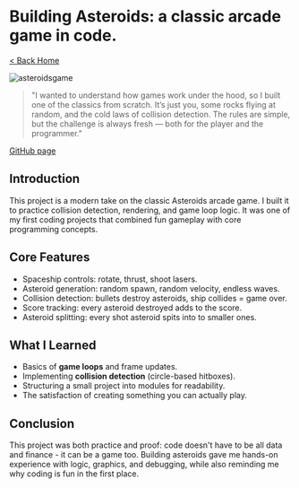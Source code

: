 # Building Asteroids: a classic arcade game in code.

[< Back Home](/)

![asteroidsgame](/images/asteroids.png)

> "I wanted to understand how games work under the hood, 
> so I built one of the classics from scratch. 
> It’s just you, some rocks flying at random, and the cold laws of collision detection. 
> The rules are simple, but the challenge is always fresh — both for the player and the programmer."

[GitHub page](https://github.com/miciukas69x/asteroids)

## Introduction

This project is a modern take on the classic Asteroids arcade game. I built it to practice collision detection, rendering, and game loop logic. It was one of my first coding projects that combined fun gameplay with core programming concepts.

## Core Features

- Spaceship controls: rotate, thrust, shoot lasers.
- Asteroid generation: random spawn, random velocity, endless waves.
- Collision detection: bullets destroy asteroids, ship collides = game over.
- Score tracking: every asteroid destroyed adds to the score.
- Asteroid splitting: every shot asteroid spits into to smaller ones.

## What I Learned

- Basics of **game loops** and frame updates.
- Implementing **collision detection** (circle-based hitboxes).
- Structuring a small project into modules for readability.
- The satisfaction of creating something you can actually play.

## Conclusion

This project was both practice and proof: code doesn't have to be all data and finance - it can be a game too. Building asteroids gave me hands-on experience with logic, graphics, and debugging, while also reminding me why coding is fun in the first place.